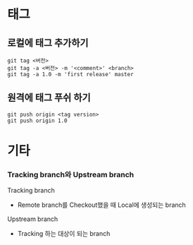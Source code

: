 
# 태그
## 로컬에 태그 추가하기
```console
git tag <버전>
git tag -a <버전> -m '<comment>' <branch>
git tag -a 1.0 -m 'first release' master
```
## 원격에 태그 푸쉬 하기
```console
git push origin <tag version>
git push origin 1.0
```

# 기타

### Tracking branch와 Upstream branch
Tracking branch
- Remote branch를 Checkout했을 때 Local에 생성되는 branch

Upstream branch
- Tracking 하는 대상이 되는 branch
